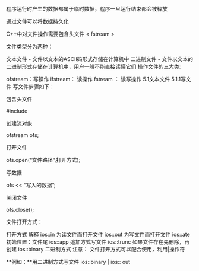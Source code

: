 程序运行时产生的数据都属于临时数据，程序一旦运行结束都会被释放

通过文件可以将数据持久化

C++中对文件操作需要包含头文件 < fstream >

文件类型分为两种：

文本文件 - 文件以文本的ASCII码形式存储在计算机中
二进制文件 - 文件以文本的二进制形式存储在计算机中，用户一般不能直接读懂它们
操作文件的三大类:

ofstream：写操作
ifstream： 读操作
fstream ： 读写操作
5.1文本文件
5.1.1写文件
写文件步骤如下：

包含头文件

#include <fstream>

创建流对象

ofstream ofs;

打开文件

ofs.open(“文件路径”,打开方式);

写数据

ofs << “写入的数据”;

关闭文件

ofs.close();

文件打开方式：

打开方式	解释
ios::in	为读文件而打开文件
ios::out	为写文件而打开文件
ios::ate	初始位置：文件尾
ios::app	追加方式写文件
ios::trunc	如果文件存在先删除，再创建
ios::binary	二进制方式
注意： 文件打开方式可以配合使用，利用|操作符

**例如：**用二进制方式写文件 ios::binary | ios:: out
